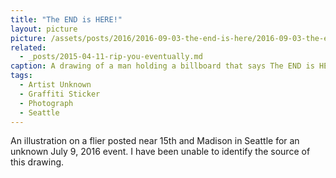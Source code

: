 ```yaml
---
title: "The END is HERE!"
layout: picture
picture: /assets/posts/2016/2016-09-03-the-end-is-here/2016-09-03-the-end-is-here-smaller.jpg
related:
  - _posts/2015-04-11-rip-you-eventually.md
caption: A drawing of a man holding a billboard that says The END is HERE!
tags:
  - Artist Unknown
  - Graffiti Sticker
  - Photograph
  - Seattle
---
```


An illustration on a flier posted near 15th and Madison in Seattle for an unknown July 9, 2016 event. I have been unable to identify the source of this drawing.
